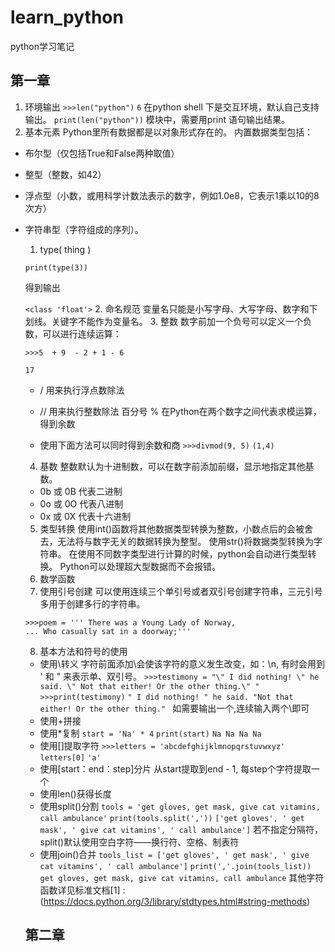 # learn_python
python学习笔记

## 第一章
 1. 环境输出
 `>>>len("python")`
`6`
在python shell 下是交互环境，默认自己支持输出。
`print(len("python"))`
模块中，需要用print 语句输出结果。
 2. 基本元素
Python里所有数据都是以对象形式存在的。
内置数据类型包括：
* 布尔型（仅包括True和False两种取值）
* 整型（整数，如42）
* 浮点型（小数，或用科学计数法表示的数字，例如1.0e8，它表示1乘以10的8次方）
* 字符串型（字符组成的序列）。
	1.  type( thing )


	`print(type(3))`
	
	
	得到输出
	
	
	`<class 'float'>`
	2.  命名规范
	变量名只能是小写字母、大写字母、数字和下划线。关键字不能作为变量名。
	3. 整数
	数字前加一个负号可以定义一个负数，可以进行连续运算：
	
	`>>>5  + 9  - 2 + 1 - 6 `
	
	`17`
	
	* / 用来执行浮点数除法

	* // 用来执行整数除法
	百分号 % 在Python在两个数字之间代表求模运算，得到余数
	* 使用下面方法可以同时得到余数和商
	`>>>divmod(9, 5)`
	`(1,4)`
	4. 基数
	整数默认为十进制数，可以在数字前添加前缀，显示地指定其他基数。
	* 0b 或 0B 代表二进制
	* 0o 或 0O 代表八进制
	* 0x 或 0X 代表十六进制
	5. 类型转换
	使用int()函数将其他数据类型转换为整数，小数点后的会被舍去，无法将与数字无关的数据转换为整型。
	使用str()将数据类型转换为字符串。
	在使用不同数字类型进行计算的时候，python会自动进行类型转换。
	Python可以处理超大型数据而不会报错。
	6. 数学函数
	7. 使用引号创建
	可以使用连续三个单引号或者双引号创建字符串，三元引号多用于创建多行的字符串。
	```
	>>>poem = ''' There was a Young Lady of Norway,
	... Who casually sat in a doorway;'''
	```
	8. 基本方法和符号的使用
	* 使用\转义
	字符前面添加\会使该字符的意义发生改变，如：\n, 有时会用到 \' 和 \" 来表示单、双引号。
	`>>>testimony = "\" I did nothing! \" he said. \" Not that either! Or the other thing.\" "` 
	`>>>print(testimony)`
	`" I did nothing! " he said. "Not that either! Or the other thing." `
	如需要输出一个\,连续输入两个\\即可
	* 使用+拼接
	* 使用*复制
	`start = 'Na' * 4` 
	`print(start)`
	`Na Na Na Na`
	* 使用[]提取字符
	`>>>letters = 'abcdefghijklmnopqrstuvwxyz'`
	`letters[0]`
	`'a'`
	* 使用[start：end：step]分片
	从start提取到end - 1, 每step个字符提取一个
	* 使用len()获得长度
	* 使用split()分割
	`tools = 'get gloves, get mask, give cat vitamins, call ambulance'`
	`print(tools.split(','))`
	`['get gloves', ' get mask', ' give cat vitamins', ' call ambulance']`
	若不指定分隔符，split()默认使用空白字符——换行符、空格、制表符
	* 使用join()合并
	`tools_list = ['get gloves', ' get mask', ' give cat vitamins', ' call ambulance']`
	`print(','.join(tools_list))`
	`get gloves, get mask, give cat vitamins, call ambulance`
	其他字符函数详见标准文档[1] : (https://docs.python.org/3/library/stdtypes.html#string-methods)
	## 第二章
	
